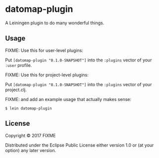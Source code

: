 # datomap-plugin

A Leiningen plugin to do many wonderful things.

## Usage

FIXME: Use this for user-level plugins:

Put `[datomap-plugin "0.1.0-SNAPSHOT"]` into the `:plugins` vector of your `:user`
profile.

FIXME: Use this for project-level plugins:

Put `[datomap-plugin "0.1.0-SNAPSHOT"]` into the `:plugins` vector of your project.clj.

FIXME: and add an example usage that actually makes sense:

    $ lein datomap-plugin

## License

Copyright © 2017 FIXME

Distributed under the Eclipse Public License either version 1.0 or (at
your option) any later version.
